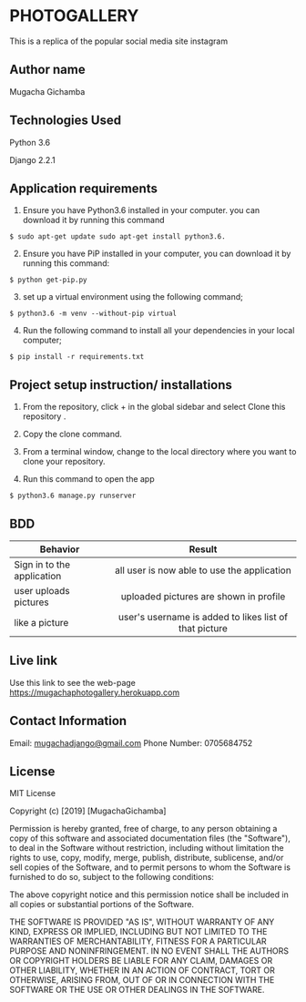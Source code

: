 # PHOTOGALLERY

This is a replica of the popular social media site instagram

## Author name

Mugacha Gichamba

## Technologies Used

Python 3.6

Django 2.2.1

## Application requirements

1. Ensure you have Python3.6 installed in your computer. you can download it by running this command

`$ sudo apt-get update sudo apt-get install python3.6.`

2. Ensure you have PiP installed in your computer, you can download it by running this command:

`$ python get-pip.py`

3. set up a virtual environment using the following command;

`$ python3.6 -m venv --without-pip virtual`

4. Run the following command to install all your dependencies in your local computer;

`$ pip install -r requirements.txt`

## Project setup instruction/ installations


1. From the repository, click + in the global sidebar and select Clone this repository .

2.  Copy the clone command.

3.  From a terminal window, change to the local directory where you want to clone your repository.



4. Run this command to open the app

`$ python3.6 manage.py runserver`


## BDD

| Behavior        | Result |
| ------------- |:----:|
| Sign in to the application | all  user is now able to use the application |
| user uploads pictures  | uploaded pictures are shown in profile|
| like a picture | user's username is added to likes list of that picture |



## Live link

Use this link to see the web-page
https://mugachaphotogallery.herokuapp.com



## Contact Information

Email: mugachadjango@gmail.com
Phone Number:  0705684752

## License

MIT License

Copyright (c) [2019] [MugachaGichamba]

Permission is hereby granted, free of charge, to any person obtaining a copy
of this software and associated documentation files (the "Software"), to deal
in the Software without restriction, including without limitation the rights
to use, copy, modify, merge, publish, distribute, sublicense, and/or sell
copies of the Software, and to permit persons to whom the Software is
furnished to do so, subject to the following conditions:

The above copyright notice and this permission notice shall be included in all
copies or substantial portions of the Software.

THE SOFTWARE IS PROVIDED "AS IS", WITHOUT WARRANTY OF ANY KIND, EXPRESS OR
IMPLIED, INCLUDING BUT NOT LIMITED TO THE WARRANTIES OF MERCHANTABILITY,
FITNESS FOR A PARTICULAR PURPOSE AND NONINFRINGEMENT. IN NO EVENT SHALL THE
AUTHORS OR COPYRIGHT HOLDERS BE LIABLE FOR ANY CLAIM, DAMAGES OR OTHER
LIABILITY, WHETHER IN AN ACTION OF CONTRACT, TORT OR OTHERWISE, ARISING FROM,
OUT OF OR IN CONNECTION WITH THE SOFTWARE OR THE USE OR OTHER DEALINGS IN THE
SOFTWARE.
